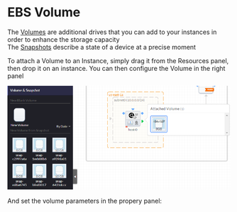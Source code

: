 # EBS Volume

The [Volumes](http://aws.amazon.com/ebs/) are additional drives that you can add to your instances in order to enhance the storage capacity<br />
The [Snapshots](http://aws.amazon.com/ebs/) describe a state of a device at a precise moment

To attach a Volume to an Instance, simply drag it from the Resources panel, then drop it on an instance. You can then configure the Volume in the right panel

![](https://raw.githubusercontent.com/MadeiraCloud/docs-image/master/ide_resource_ebs.png)

And set the volume parameters in the propery panel:


